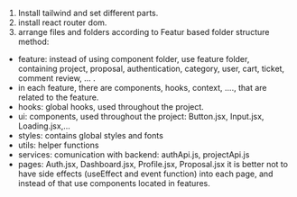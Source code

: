 1. Install tailwind and set different parts.
2. install react router dom.
3. arrange files and folders according to Featur based folder structure method:
* feature: instead of using component folder, use feature folder, containing project, proposal, authentication, category, user, cart, ticket, comment review, ... .
* in each feature, there are components, hooks, context, ...., that are related to the feature.
* hooks: global hooks, used throughout the project.
* ui: components, used throughout the project: Button.jsx, Input.jsx, Loading.jsx,...
* styles: contains global styles and fonts
* utils: helper functions 
* services: comunication with backend: authApi.js, projectApi.js
* pages: Auth.jsx, Dashboard.jsx, Profile.jsx, Proposal.jsx
it is better not to have side effects (useEffect and event function) into each page, and instead of that use components located in features.

